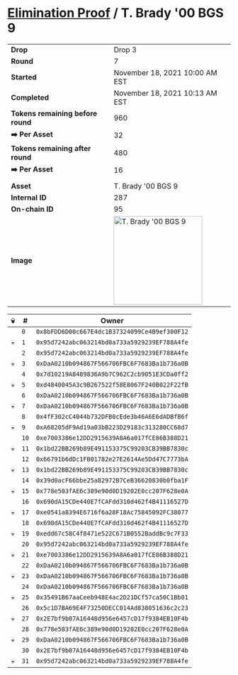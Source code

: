# [Elimination Proof](./readme.md) / T. Brady &#039;00 BGS 9

|||
|---|---|
| **Drop** | Drop 3 |
| **Round** | 7 |
| **Started** | November 18, 2021 10:00 AM EST |
| **Completed** | November 18, 2021 10:13 AM EST |
| **Tokens remaining before round** | 960 |
| **➡️ Per Asset** | 32 |
| **Tokens remaining after round** | 480 |
| **➡️ Per Asset** | 16 |
| | |
| **Asset** | T. Brady &#039;00 BGS 9 |
| **Internal ID** | 287 |
| **On-chain ID** | 95 |
| **Image** | <img src="https://tcdn.blokpax.com/94d9199b-dc54-4e9b-95f6-d8808925fccb/a3f0de08e6caeb7d4a92717ad4a703485827db3cbdfbe8918269a82584a76008.jpg" height="200" alt="T. Brady &#039;00 BGS 9" /> |


| 💀 | # | Owner |
| --- | --- | --- |
|  | `0` | `0x8bFDD6D00c667E4dc1B37324099Ce4B9ef300F12` |
| 💀 | `1` | `0x95d7242abc063214bd0a733a5929239EF788A4fe` |
|  | `2` | `0x95d7242abc063214bd0a733a5929239EF788A4fe` |
| 💀 | `3` | `0xDaA0210b094867F566706FBC6F7683Ba1b736a0B` |
|  | `4` | `0x7d10219A8489836A9b7C962C2cb9051E3CDa0ff2` |
| 💀 | `5` | `0xd4840045A3c9B267522f58E8067F240B022F22fB` |
|  | `6` | `0xDaA0210b094867F566706FBC6F7683Ba1b736a0B` |
| 💀 | `7` | `0xDaA0210b094867F566706FBC6F7683Ba1b736a0B` |
|  | `8` | `0x4fF302cC4044b732DFB0cEde3b46A6E6dADBfB6f` |
| 💀 | `9` | `0xA68205dF9Ad19a03bB223D29183c313280CC68d7` |
|  | `10` | `0xe7003386e12DD2915639A8A6a017fCE86B388D21` |
| 💀 | `11` | `0x1bd22BB269b89E491153375C99203CB39BB7830c` |
|  | `12` | `0x66791b6dDc1FB01782e27E2614Ae5Dd47C7773bA` |
| 💀 | `13` | `0x1bd22BB269b89E491153375C99203CB39BB7830c` |
|  | `14` | `0x39d0acF66bbe25a82972B7CeB36620830b0fba1F` |
| 💀 | `15` | `0x778e503fAE6c389e90d0D19202E0cc207F628e0A` |
|  | `16` | `0x690dA15CDe440E7fCAFdd310d462f4B41116527D` |
| 💀 | `17` | `0xe0541a8394E6716f6a28F18Ac75845092FC38077` |
|  | `18` | `0x690dA15CDe440E7fCAFdd310d462f4B41116527D` |
| 💀 | `19` | `0xedd67c58C4f8471e522C671B0552BaddBc9c7F33` |
|  | `20` | `0x95d7242abc063214bd0a733a5929239EF788A4fe` |
| 💀 | `21` | `0xe7003386e12DD2915639A8A6a017fCE86B388D21` |
|  | `22` | `0xDaA0210b094867F566706FBC6F7683Ba1b736a0B` |
| 💀 | `23` | `0xDaA0210b094867F566706FBC6F7683Ba1b736a0B` |
|  | `24` | `0xDaA0210b094867F566706FBC6F7683Ba1b736a0B` |
| 💀 | `25` | `0x35491B67aaCeeb948E4ac2D21DCf57ca50C1Bb01` |
|  | `26` | `0x5c1D7BA69E4F73250DECC014Ad838051636c2c23` |
| 💀 | `27` | `0x2E7bf9b07A16448d956e6457cD17f9384EB10F4b` |
|  | `28` | `0x778e503fAE6c389e90d0D19202E0cc207F628e0A` |
| 💀 | `29` | `0xDaA0210b094867F566706FBC6F7683Ba1b736a0B` |
|  | `30` | `0x2E7bf9b07A16448d956e6457cD17f9384EB10F4b` |
| 💀 | `31` | `0x95d7242abc063214bd0a733a5929239EF788A4fe` |
